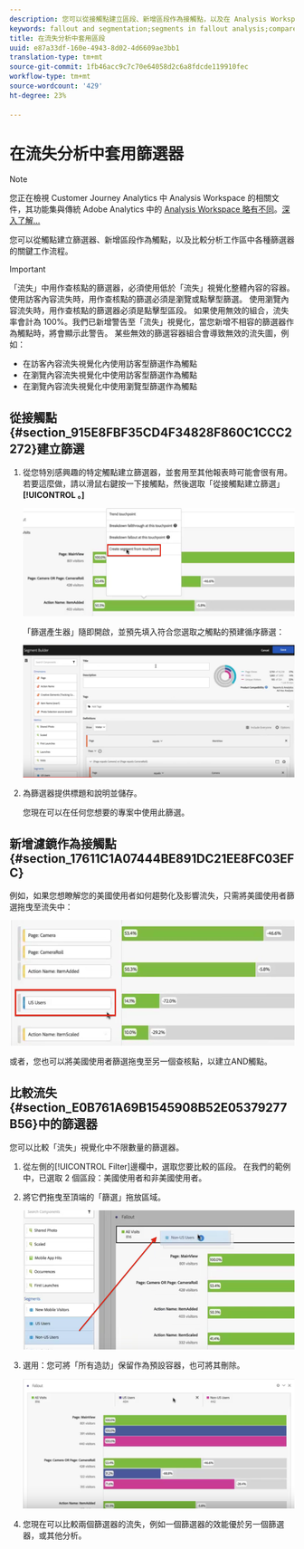 ```yaml
---
description: 您可以從接觸點建立區段、新增區段作為接觸點，以及在 Analysis Workspace 的各種區段間比較關鍵工作流程。
keywords: fallout and segmentation;segments in fallout analysis;compare segments in fallout
title: 在流失分析中套用區段
uuid: e87a33df-160e-4943-8d02-4d6609ae3bb1
translation-type: tm+mt
source-git-commit: 1fb46acc9c7c70e64058d2c6a8fdcde119910fec
workflow-type: tm+mt
source-wordcount: '429'
ht-degree: 23%

---
```



# 在流失分析中套用篩選器

>[!NOTE]
>
>您正在檢視 Customer Journey Analytics 中 Analysis Workspace 的相關文件，其功能集與傳統 Adobe Analytics 中的 [Analysis Workspace 略有不同](https://docs.adobe.com/content/help/zh-Hant/analytics/analyze/analysis-workspace/home.html)。[深入了解...](/help/getting-started/cja-aa.md)

您可以從觸點建立篩選器、新增區段作為觸點，以及比較分析工作區中各種篩選器的關鍵工作流程。

>[!IMPORTANT]
>
>「流失」中用作查核點的篩選器，必須使用低於「流失」視覺化整體內容的容器。 使用訪客內容流失時，用作查核點的篩選必須是瀏覽或點擊型篩選。 使用瀏覽內容流失時，用作查核點的篩選器必須是點擊型區段。 如果使用無效的組合，流失率會計為 100%。我們已新增警告至「流失」視覺化，當您新增不相容的篩選器作為觸點時，將會顯示此警告。 某些無效的篩選容器組合會導致無效的流失圖，例如：

* 在訪客內容流失視覺化內使用訪客型篩選作為觸點
* 在瀏覽內容流失視覺化中使用訪客型篩選作為觸點
* 在瀏覽內容流失視覺化中使用瀏覽型篩選作為觸點

## 從接觸點{#section_915E8FBF35CD4F34828F860C1CCC2272}建立篩選

1. 從您特別感興趣的特定觸點建立篩選器，並套用至其他報表時可能會很有用。 若要這麼做，請以滑鼠右鍵按一下接觸點，然後選取「從接觸點建立篩選」**[!UICONTROL 。]**

   ![](assets/segment-from-touchpoint.png)

   「篩選產生器」隨即開啟，並預先填入符合您選取之觸點的預建循序篩選：

   ![](assets/segment-builder.png)

1. 為篩選器提供標題和說明並儲存。

   您現在可以在任何您想要的專案中使用此篩選。

## 新增濾鏡作為接觸點{#section_17611C1A07444BE891DC21EE8FC03EFC}

例如，如果您想瞭解您的美國使用者如何趨勢化及影響流失，只需將美國使用者篩選拖曳至流失中：

![](assets/segment-touchpoint.png)

或者，您也可以將美國使用者篩選拖曳至另一個查核點，以建立AND觸點。

## 比較流失{#section_E0B761A69B1545908B52E05379277B56}中的篩選器

您可以比較「流失」視覺化中不限數量的篩選器。

1. 從左側的[!UICONTROL Filter]邊欄中，選取您要比較的區段。 在我們的範例中，已選取 2 個區段：美國使用者和非美國使用者。
1. 將它們拖曳至頂端的「篩選」拖放區域。

   ![](assets/segment-drop.png)

1. 選用：您可將「所有造訪」保留作為預設容器，也可將其刪除。

   ![](assets/seg-compare.png)

1. 您現在可以比較兩個篩選器的流失，例如一個篩選器的效能優於另一個篩選器，或其他分析。

